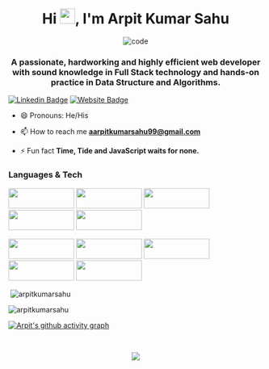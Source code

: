 <h1 align="center">Hi <img src="https://camo.githubusercontent.com/e8e7b06ecf583bc040eb60e44eb5b8e0ecc5421320a92929ce21522dbc34c891/68747470733a2f2f6d656469612e67697068792e636f6d2f6d656469612f6876524a434c467a6361737252346961377a2f67697068792e676966" width="30px">, I'm Arpit Kumar Sahu</h1>

 

<div align='center'>

<img src="https://camo.githubusercontent.com/992babdffd8c74a1502de375fbdf7e4d54773242/68747470733a2f2f6d656469612e67697068792e636f6d2f6d656469612f53576f536b4e36447854737a71494b4571762f67697068792e676966" alt="code"/>

   </div>

 

<h3 align="center">A passionate, hardworking and highly efficient web developer with sound knowledge in Full Stack technology and hands-on practice in Data Structure and Algorithms.</h3>

 

[![Linkedin Badge](https://img.shields.io/badge/-LinkedIn-0e76a8?style=flat&logo=Linkedin&logoColor=white)](https://www.linkedin.com/in/arpitkumar-sahu/)
[![Website Badge](https://img.shields.io/badge/Website-3b5998?style=flat&logo=google-chrome&logoColor=white)](https://arpitkumarsahu-protfolio.netlify.app/)

- 😄 Pronouns: He/His

- 📫 How to reach me **aarpitkumarsahu99@gmail.com**

- ⚡ Fun fact **Time, Tide and JavaScript waits for none.**


 

 

### Languages & Tech

<img src="https://img.shields.io/badge/HTML5-E34F26?style=for-the-badge&logo=html5&logoColor=white" width="130px" height="40px"/> <img src="https://img.shields.io/badge/CSS3-1572B6?style=for-the-badge&logo=css3&logoColor=white" width="130px" height="40px"/> <img src="https://img.shields.io/badge/JavaScript-323330?style=for-the-badge&logo=javascript&logoColor=F7DF1E" width="130px" height="40px"/> <img src="https://img.shields.io/badge/Node.js-339933?style=for-the-badge&logo=nodedotjs&logoColor=white" width="130px" height="40px"/> <img src="https://img.shields.io/badge/React-20232A?style=for-the-badge&logo=react&logoColor=61DAFB" width="130px" height="40px"/>

<img src="https://img.shields.io/badge/Redux-593D88?style=for-the-badge&logo=redux&logoColor=white" width="130px" height="40px"/> <img src="https://img.shields.io/badge/MongoDB-4EA94B?style=for-the-badge&logo=mongodb&logoColor=white" width="130px" height="40px"/> <img src="https://img.shields.io/badge/Express.js-000000?style=for-the-badge&logo=express&logoColor=white" width="130px" height="40px"/> <img src="https://img.shields.io/badge/Material%20UI-007FFF?style=for-the-badge&logo=mui&logoColor=white" width="130px" height="40px"/> <img src="https://img.shields.io/badge/styled--components-DB7093?style=for-the-badge&logo=styled-components&logoColor=white" width="130px" height="40px"/>

 

<p>&nbsp;<img align="center" src="https://github-readme-stats.vercel.app/api?username=arpitkumarsahu&show_icons=true&locale=en&theme=radical" alt="arpitkumarsahu" /></p>

 

 

 

<p><img align="left" src="https://github-readme-stats.vercel.app/api/top-langs?username=arpitkumarsahu&show_icons=true&locale=en&layout=compact&theme=radical" alt="arpitkumarsahu" /></p>



<br/>

 

 

[![Arpit's github activity graph](https://activity-graph.herokuapp.com/graph?username=arpitkumarsahu&theme=react-dark)](https://github.com/arpitkumarsahu/github-readme-activity-graph)

 

 

<br/>

<p align="center"><img  src="https://raw.githubusercontent.com/Trilokia/Trilokia/379277808c61ef204768a61bbc5d25bc7798ccf1/bottom_header.svg"></p>
